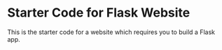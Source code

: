 # Starter Code for Flask Website
This is the starter code for a website which requires you to build a Flask app.
